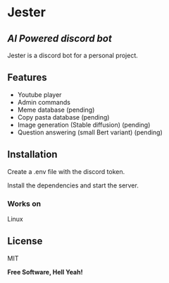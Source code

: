 # Jester
## _AI Powered discord bot_

<!-- ![Jester](https://raw.githubusercontent.com/KKogaa/jester-bot/main/resources/logo.jpeg "Jester") -->

Jester is a discord bot for a personal project.

## Features
- Youtube player
- Admin commands
- Meme database (pending)
- Copy pasta database (pending)
- Image generation (Stable diffusion) (pending)
- Question answering (small Bert variant) (pending)

## Installation
Create a .env file with the discord token.

Install the dependencies and start the server.

### Works on 
Linux

## License

MIT

**Free Software, Hell Yeah!**







